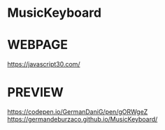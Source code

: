 # MusicKeyboard
# WEBPAGE
https://javascript30.com/
# PREVIEW
https://codepen.io/GermanDaniG/pen/gORWgeZ
https://germandeburzaco.github.io/MusicKeyboard/

